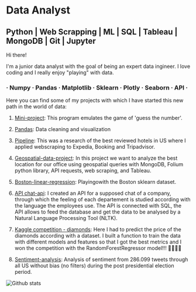 # Data Analyst

## Python | Web Scrapping | ML | SQL | Tableau | MongoDB | Git | Jupyter 


Hi there!

I'm a junior data analyst with the goal of being an expert data ingineer. I love coding and I really enjoy "playing" with data. 

###  · Numpy · Pandas · Matplotlib · Sklearn · Plotly · Seaborn · API ·

Here you can find some of my projects with which I have started this new path in the world of data:


1. [Mini-project](https://github.com/isabel-searle/mini-project): This program emulates the game of 'guess the number'. 

2. [Pandas](https://github.com/isabel-searle/pandas-project): Data cleaning and visualization

3. [Pipeline](https://github.com/isabel-searle/pipelines-project): This was a research of the best reviewed hotels in US where I applied webscraping to Expedia, Booking and Tripadvisor.

4. [Geospatial-data-project](https://github.com/isabel-searle/geospatial-data-project): In this project we want to analyze the best location for our office using geospatial queries with MongoDB, Folium python library, API requests, web scraping, and Tableau.

5. [Boston-linear-regression](https://github.com/isabel-searle/boston-linear-regression): Playingowith the Boston sklearn dataset.

6. [API chat-api](https://github.com/isabel-searle/chat-api): I created an API for a supposed chat of a company, through which the feeling of each departement is studied according with the language the employees use. The API is connected with SQL, the API allows to feed the database and get the data to be analysed by a Natural Language Processing Tool (NLTK).

7. [Kaggle competition - diamonds](https://github.com/isabel-searle/diamonds): Here I had to predict the price of the diamonds according with a dataset. I built a function to train the data with different models and features so that I got the best metrics and I won the competition with the RandomForestRegressor model!!! 🚀🚀🚀🚀

8. [Sentiment-analysis](https://github.com/isabel-searle/sentiment-analysis): Analysis of sentiment from 286.099 tweets through all US without bias (no filters) during the post presidential election period. 


![Github stats](https://github-readme-stats.vercel.app/api?username=isabel-searle&theme=highcontrast&show_icons=true&count_private=true)


